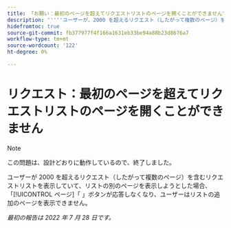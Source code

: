```yaml
---
title: 「お願い：最初のページを超えてリクエストリストのページを開くことができません"
description: '''''ユーザーが、2000 を超えるリクエスト（したがって複数のページ）を含むリクエストリストを表示していて、リストの別のページを表示しようとした場合、 [!UICONTROL ページ X] ボタンが応答しなくなり、ユーザーはリストの追加のページを表示できません。'''
hidefromtoc: true
source-git-commit: fb377977f4f166a1631eb33be94a88b23d8676a7
workflow-type: tm+mt
source-wordcount: '122'
ht-degree: 0%

---
```



# リクエスト：最初のページを超えてリクエストリストのページを開くことができません

>[!NOTE]
>
> この問題は、設計どおりに動作しているので、終了しました。

ユーザーが 2000 を超えるリクエスト（したがって複数のページ）を含むリクエストリストを表示していて、リストの別のページを表示しようとした場合、「[!UICONTROL ページ]「 」ボタンが応答しなくなり、ユーザーはリストの追加のページを表示できません。

_最初の報告は 2022 年 7 月 28 日です。_

